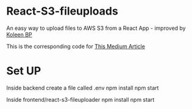 # React-S3-fileuploads

An easy way to upload files to AWS S3 from a React App - improved by [Koleen BP](https://koleenbp.com)

This is the corresponding code for [This Medium Article](https://medium.com/@khelif96/uploading-files-from-a-react-app-to-aws-s3-the-right-way-541dd6be689)

# Set UP

Inside backend create a file called .env
npm install
npm start

Inside frontend/react-s3-fileuploader
npm install
npm start
